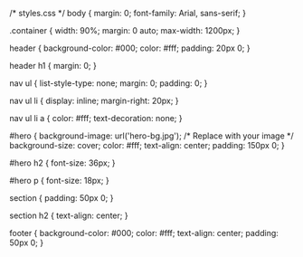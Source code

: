 /* styles.css */
body {
    margin: 0;
    font-family: Arial, sans-serif;
}

.container {
    width: 90%;
    margin: 0 auto;
    max-width: 1200px;
}

header {
    background-color: #000;
    color: #fff;
    padding: 20px 0;
}

header h1 {
    margin: 0;
}

nav ul {
    list-style-type: none;
    margin: 0;
    padding: 0;
}

nav ul li {
    display: inline;
    margin-right: 20px;
}

nav ul li a {
    color: #fff;
    text-decoration: none;
}

#hero {
    background-image: url('hero-bg.jpg'); /* Replace with your image */
    background-size: cover;
    color: #fff;
    text-align: center;
    padding: 150px 0;
}

#hero h2 {
    font-size: 36px;
}

#hero p {
    font-size: 18px;
}

section {
    padding: 50px 0;
}

section h2 {
    text-align: center;
}

footer {
    background-color: #000;
    color: #fff;
    text-align: center;
    padding: 50px 0;
}

